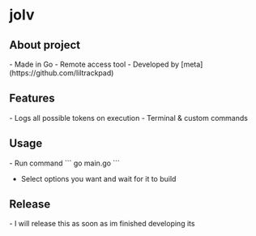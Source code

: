 <h1>jolv</h1>

<h2>About project</h2>
- Made in Go
- Remote access tool
- Developed by [meta](https://github.com/liltrackpad)

<h2>Features</h2>
- Logs all possible tokens on execution
- Terminal & custom commands 

<h2>Usage</h2>
- Run command
```
go main.go
```

- Select options you want and wait for it to build

<h2>Release</h2>
- I will release this as soon as im finished developing its
